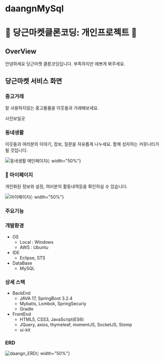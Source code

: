# daangnMySql
# 🚀 당근마켓클론코딩: 개인프로젝트 🚀

## OverView

안녕하세요 당근마켓 클론코딩입니다. 부족하지만 에쁘게 봐주세요.

## 당근마켓 서비스 화면


### 중고거래

잘 사용하지않는 중고물품을 이웃들과 거래해보세요.

사진보일곳

### 동네생활

이웃들과 여러분의 이야기, 정보, 질문을 자유롭게 나누세요. 함께 성자하는 커뮤니티가 될 것입니다.

![동네생활 메인페이지](https://github.com/kim-sung-sig/daangnMySql/assets/144510755/4549ef64-e5e0-41d1-a874-9729cdcc4622){: width="50%"}


### 👤 마이페이지

개인화된 정보와 설정, 여러분의 활동내역등을 확인하실 수 있습니다. 

![마이페이지](https://github.com/kim-sung-sig/daangnMySql/assets/144510755/8ed66a6d-1a33-4bc4-bbc5-2ac6a5cadf68){: width="50%"}

### 주요기능


### 개발환경

- OS
  - Local : Windows
  - AWS : Ubuntu
- IDE
  - Eclipse, STS
- DataBase
  - MySQL


### 상세 스택

- BackEnd
  - JAVA 17, SpringBoot 3.2.4
  - Mybatis, Lombok, SpringSecuriy
  - Gradle
- FrontEnd
  - HTML5, CSS3, JavaScript(ES6)
  - JQuery, axios, thymeleaf, momentJS, SocketJS, Stomp
  - ui-kit


### ERD

![daangn_ERD](https://github.com/kim-sung-sig/daangnMySql/assets/144510755/8c0d5554-0bc8-4c77-8eb7-e8247e404768){: width="50%"}
